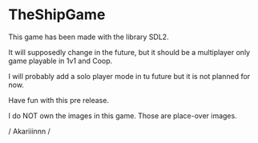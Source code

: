 # TheShipGame

This game has been made with the library SDL2.

It will supposedly change in the future, but it should be a multiplayer only game
playable in 1v1 and Coop.

I will probably add a solo player mode in tu future but it is not planned for now.

Have fun with this pre release.

I do NOT own the images in this game.
Those are place-over images.

/ Akariiinnn /